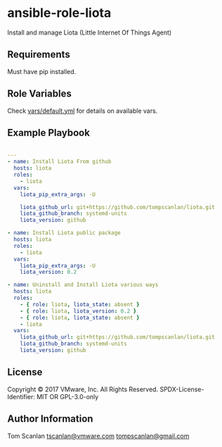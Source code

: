 # ansible-role-liota

Install and manage Liota (Little Internet Of Things Agent)

## Requirements

Must have pip installed.

## Role Variables

Check [vars/default.yml](vars/default.yml) for details on available vars.

## Example Playbook

```yaml

---
- name: Install Liota From github
  hosts: liota
  roles:
    - liota
  vars:
    liota_pip_extra_args: -U

    liota_github_url: git+https://github.com/tompscanlan/liota.git
    liota_github_branch: systemd-units
    liota_version: github

- name: Install Liota public package
  hosts: liota
  roles:
    - liota
  vars:
    liota_pip_extra_args: -U
    liota_version: 0.2

- name: Uninstall and Install Liota various ways
  hosts: liota
  roles:
    - { role: liota, liota_state: absent }
    - { role: liota, liota_version: 0.2 }
    - { role: liota, liota_state: absent }
    - liota
  vars:
    liota_github_url: git+https://github.com/tompscanlan/liota.git
    liota_github_branch: systemd-units
    liota_version: github

```

## License

Copyright © 2017 VMware, Inc. All Rights Reserved.
SPDX-License-Identifier: MIT OR GPL-3.0-only


## Author Information

Tom Scanlan
tscanlan@vmware.com
tompscanlan@gmail.com
